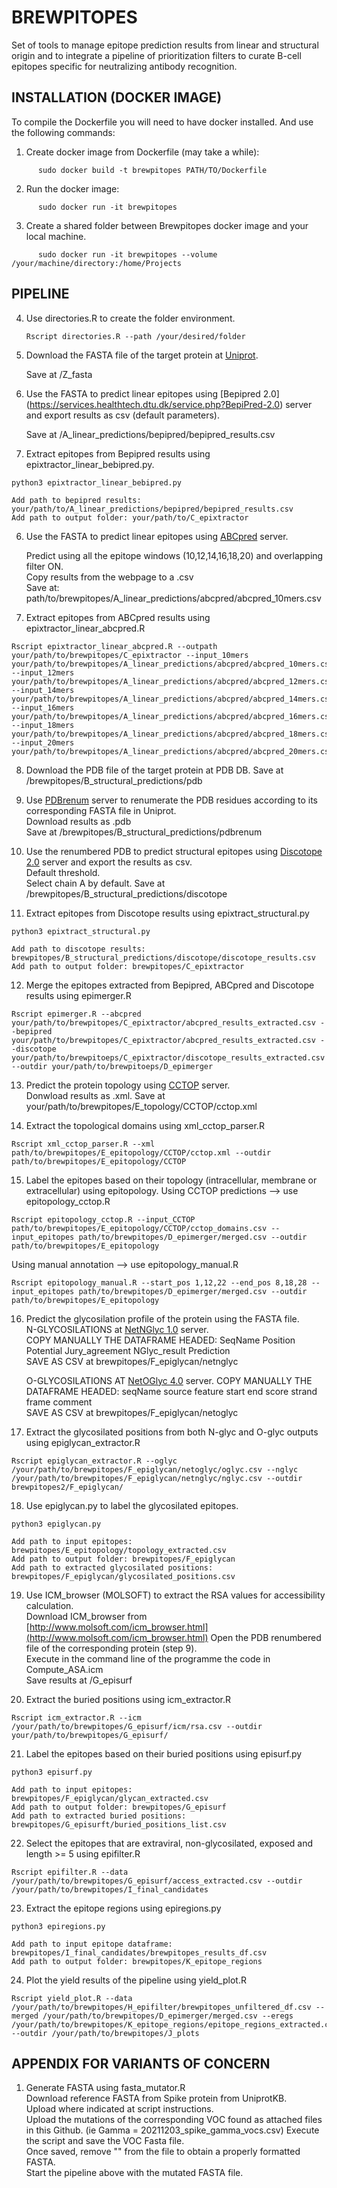 # BREWPITOPES
Set of tools to manage epitope prediction results from linear and structural origin and to integrate a pipeline of prioritization filters to curate B-cell epitopes specific for neutralizing antibody recognition.

## INSTALLATION (DOCKER IMAGE)
To compile the Dockerfile you will need to have docker installed. And use the following commands:
1. Create docker image from Dockerfile (may take a while):
```
      sudo docker build -t brewpitopes PATH/TO/Dockerfile
```
2. Run the docker image:
```
      sudo docker run -it brewpitopes
```      
3. Create a shared folder between Brewpitopes docker image and your local machine.
```
      sudo docker run -it brewpitopes --volume /your/machine/directory:/home/Projects
```

## PIPELINE
4. Use directories.R to create the folder environment.

      ```
      Rscript directories.R --path /your/desired/folder
      ```

5. Download the FASTA file of the target protein at [Uniprot](https://www.uniprot.org/).    
      
      Save at /Z_fasta  
      
6. Use the FASTA to predict linear epitopes using [Bepipred 2.0] (https://services.healthtech.dtu.dk/service.php?BepiPred-2.0) server and export results as csv (default parameters).  
       
      Save at /A_linear_predictions/bepipred/bepipred_results.csv  
      
7. Extract epitopes from Bepipred results using epixtractor_linear_bebipred.py.  
```
python3 epixtractor_linear_bebipred.py
```
```
Add path to bepipred results: your/path/to/A_linear_predictions/bepipred/bepipred_results.csv
Add path to output folder: your/path/to/C_epixtractor    
```
      
6. Use the FASTA to predict linear epitopes using [ABCpred](https://webs.iiitd.edu.in/raghava/abcpred/ABC_submission.html) server.

      Predict using all the epitope windows (10,12,14,16,18,20) and overlapping filter ON.  
      Copy results from the webpage to a .csv  
      Save at: path/to/brewpitopes/A_linear_predictions/abcpred/abcpred_10mers.csv 
      
7. Extract epitopes from ABCpred results using epixtractor_linear_abcpred.R  

````
Rscript epixtractor_linear_abcpred.R --outpath your/path/to/brewpitopes/C_epixtractor --input_10mers your/path/to/brewpitopes/A_linear_predictions/abcpred/abcpred_10mers.csv --input_12mers your/path/to/brewpitopes/A_linear_predictions/abcpred/abcpred_12mers.csv --input_14mers your/path/to/brewpitopes/A_linear_predictions/abcpred/abcpred_14mers.csv --input_16mers your/path/to/brewpitopes/A_linear_predictions/abcpred/abcpred_16mers.csv --input_18mers your/path/to/brewpitopes/A_linear_predictions/abcpred/abcpred_18mers.csv --input_20mers your/path/to/brewpitopes/A_linear_predictions/abcpred/abcpred_20mers.csv
````
      
8. Download the PDB file of the target protein at PDB DB. 
       Save at /brewpitopes/B_structural_predictions/pdb  
       
9. Use [PDBrenum](http://dunbrack3.fccc.edu/PDBrenum/) server to renumerate the PDB residues according to its corresponding FASTA file in Uniprot.  
      Download results as .pdb  
      Save at /brewpitopes/B_structural_predictions/pdbrenum 
      
10. Use the renumbered PDB to predict structural epitopes using [Discotope 2.0](https://services.healthtech.dtu.dk/service.php?DiscoTope-2.0) server and export the results as csv.    
      Default threshold.  
      Select chain A by default.
      Save at /brewpitopes/B_structural_predictions/discotope  
      
11. Extract epitopes from Discotope results using epixtract_structural.py
```
python3 epixtract_structural.py  
```
```
Add path to discotope results: brewpitopes/B_structural_predictions/discotope/discotope_results.csv  
Add path to output folder: brewpitopes/C_epixtractor
```

12. Merge the epitopes extracted from Bepipred, ABCpred and Discotope results using epimerger.R
```
Rscript epimerger.R --abcpred your/path/to/brewpitopes/C_epixtractor/abcpred_results_extracted.csv --bepipred your/path/to/brewpitopes/C_epixtractor/abcpred_results_extracted.csv --discotope your/path/to/brewpitoeps/C_epixtractor/discotope_results_extracted.csv --outdir your/path/to/brewpitoeps/D_epimerger
```

13. Predict the protein topology using [CCTOP](http://cctop.enzim.ttk.mta.hu/?_=/jobs/submit) server.  
      Donwload results as .xml.
      Save at your/path/to/brewpitopes/E_topology/CCTOP/cctop.xml
      
14. Extract the topological domains using xml_cctop_parser.R  
```
Rscript xml_cctop_parser.R --xml path/to/brewpitopes/E_epitopology/CCTOP/cctop.xml --outdir path/to/brewpitopes/E_epitopology/CCTOP
```

15. Label the epitopes based on their topology (intracellular, membrane or extracellular) using epitopology.
Using CCTOP predictions --> use epitopology_cctop.R
```
Rscript epitopology_cctop.R --input_CCTOP path/to/brewpitopes/E_epitopology/CCTOP/cctop_domains.csv --input_epitopes path/to/brewpitopes/D_epimerger/merged.csv --outdir path/to/brewpitopes/E_epitopology
```

Using manual annotation --> use epitopology_manual.R
```
Rscript epitopology_manual.R --start_pos 1,12,22 --end_pos 8,18,28 --input_epitopes path/to/brewpitopes/D_epimerger/merged.csv --outdir path/to/brewpitopes/E_epitopology
```
      
16. Predict the glycosilation profile of the protein using the FASTA file.  
      N-GLYCOSILATIONS at [NetNGlyc 1.0](https://services.healthtech.dtu.dk/service.php?NetNGlyc-1.0) server.    
      COPY MANUALLY THE DATAFRAME HEADED: SeqName	Position	Potential	Jury_agreement	NGlyc_result	Prediction  
      SAVE AS CSV at brewpitopes/F_epiglycan/netnglyc  
      
      O-GLYCOSILATIONS AT [NetOGlyc 4.0](https://services.healthtech.dtu.dk/service.php?NetOGlyc-4.0) server.
      COPY MANUALLY THE DATAFRAME HEADED: seqName  	source	feature	start 	end	score strand      frame       comment  
      SAVE AS CSV at brewpitopes/F_epiglycan/netoglyc
      
17. Extract the glycosilated positions from both N-glyc and O-glyc outputs using epiglycan_extractor.R
```
Rscript epiglycan_extractor.R --oglyc /your/path/to/brewpitopes/F_epiglycan/netoglyc/oglyc.csv --nglyc /your/path/to/brewpitopes/F_epiglycan/netnglyc/nglyc.csv --outdir brewpitopes2/F_epiglycan/
```

18. Use epiglycan.py to label the glycosilated epitopes.  
```
python3 epiglycan.py
```
```
Add path to input epitopes: brewpitopes/E_epitopology/topology_extracted.csv
Add path to output folder: brewpitopes/F_epiglycan
Add path to extracted glycosilated positions: brewpitopes/F_epiglycan/glycosilated_positions.csv  
```

19. Use ICM_browser (MOLSOFT) to extract the RSA values for accessibility calculation.  
      Download ICM_browser from [http://www.molsoft.com/icm_browser.html](http://www.molsoft.com/icm_browser.html)
      Open the PDB renumbered file of the corresponding protein (step 9).  
      Execute in the command line of the programme the code in Compute_ASA.icm  
      Save results at /G_episurf
      
20. Extract the buried positions using icm_extractor.R  
```
Rscript icm_extractor.R --icm /your/path/to/brewpitopes/G_episurf/icm/rsa.csv --outdir your/path/to/brewpitopes/G_episurf/
```

21. Label the epitopes based on their buried positions using episurf.py
```
python3 episurf.py  
```
```
Add path to input epitopes: brewpitopes/F_epiglycan/glycan_extracted.csv
Add path to output folder: brewpitopes/G_episurf
Add path to extracted buried positions: brewpitopes/G_episurft/buried_positions_list.csv
```

22. Select the epitopes that are extraviral, non-glycosilated, exposed and length >= 5 using epifilter.R  
```
Rscript epifilter.R --data /your/path/to/brewpitopes/G_episurf/access_extracted.csv --outdir /your/path/to/brewpitopes/I_final_candidates
```

23. Extract the epitope regions using epiregions.py
```
python3 epiregions.py
```
```
Add path to input epitope dataframe: brewpitopes/I_final_candidates/brewpitopes_results_df.csv
Add path to output folder: brewpitopes/K_epitope_regions
```
24. Plot the yield results of the pipeline using yield_plot.R
```
Rscript yield_plot.R --data /your/path/to/brewpitopes/H_epifilter/brewpitopes_unfiltered_df.csv --merged /your/path/to/brewpitopes/D_epimerger/merged.csv --eregs /your/path/to/brewpitopes/K_epitope_regions/epitope_regions_extracted.csv --outdir /your/path/to/brewpitopes/J_plots
```

## APPENDIX FOR VARIANTS OF CONCERN
1. Generate FASTA using fasta_mutator.R  
      Download reference FASTA from Spike protein from UniprotKB.  
      Upload where indicated at script instructions.  
      Upload the mutations of the corresponding VOC found as attached files in this Github. (ie Gamma = 20211203_spike_gamma_vocs.csv)
      Execute the script and save the VOC Fasta file.  
      Once saved, remove "" from the file to obtain a properly formatted FASTA.  
      Start the pipeline above with the mutated FASTA file.  

